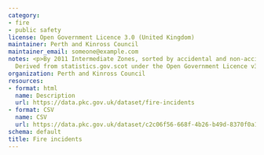 ```yaml
---
category:
- fire
- public safety
license: Open Government Licence 3.0 (United Kingdom)
maintainer: Perth and Kinross Council
maintainer_email: someone@example.com
notes: <p>By 2011 Intermediate Zones, sorted by accidental and non-accidental fires.
  Derived from statistics.gov.scot under the Open Government Licence v3.0</p>
organization: Perth and Kinross Council
resources:
- format: html
  name: Description
  url: https://data.pkc.gov.uk/dataset/fire-incidents
- format: CSV
  name: CSV
  url: https://data.pkc.gov.uk/dataset/c2c06f56-668f-4b26-b49d-8370f0a16d85/resource/4c5e3768-380e-4673-a4d3-7a0a2330dc41/download/f71b5650-b357-4b49-b21e-44198834574d.csv
schema: default
title: Fire incidents
---
```


